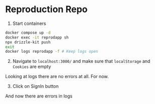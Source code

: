 # Reproduction Repo

1. Start containers

```sh
docker compose up -d
docker exec -it reprodapp sh
npx drizzle-kit push
exit
docker logs reprodapp -f # Keep logs open
```

2. Navigate to `localhost:3000/` and make sure that `localStorage` and `Cookies` are empty

Looking at logs there are no errors at all. For now.

3. Click on SignIn button

And now there are errors in logs
